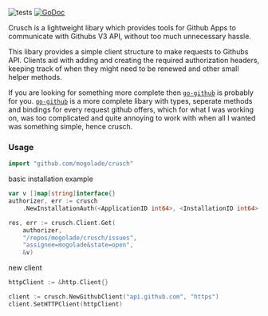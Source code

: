 ![tests](https://github.com/mogolade/crusch/workflows/Go/badge.svg?branch=master) 
[![GoDoc](https://img.shields.io/static/v1?label=godoc&message=reference&color=blue)](https://pkg.go.dev/github.com/mogolade/crusch)

Crusch is a lightweight libary which provides tools for Github Apps to communicate with Githubs V3 API, without too much unnecessary hassle.

This libary provides a simple client structure to make requests to Githubs API. Clients aid with adding and creating the required authorization headers, keeping track of when they might need to be renewed and other small helper methods.
 
If you are looking for something more complete then [`go-github`](https://github.com/google/go-github) is probably for you. [`go-github`](https://github.com/google/go-github) is a more complete libary with types, seperate methods and bindings for every request github offers, which for what I was working on, was too complicated and quite annoying to work with when all I wanted was something simple, hence crusch.

### Usage

```go
import "github.com/mogolade/crusch"
```

basic installation example
```go
var v []map[string]interface{}
authorizer, err := crusch
    .NewInstallationAuth(<ApplicationID int64>, <InstallationID int64>, <rsaKey *rsa.PrivateKey>)

res, err := crusch.Client.Get(
    authorizer, 
    "/repos/mogolade/crusch/issues", 
    "assignee=mogolade&state=open", 
    &v)
```

new client
```go
httpClient := &http.Client{}

client := crusch.NewGithubClient("api.github.com", "https")
client.SetHTTPClient(httpClient)
```

